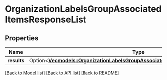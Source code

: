 # OrganizationLabelsGroupAssociatedItemsResponseList

## Properties

Name | Type | Description | Notes
------------ | ------------- | ------------- | -------------
**results** | Option<[**Vec<models::OrganizationLabelsGroupAssociatedItemsResponseListResultsInner>**](OrganizationLabelsGroupAssociatedItemsResponseList_results_inner.md)> |  | [optional]

[[Back to Model list]](../README.md#documentation-for-models) [[Back to API list]](../README.md#documentation-for-api-endpoints) [[Back to README]](../README.md)


